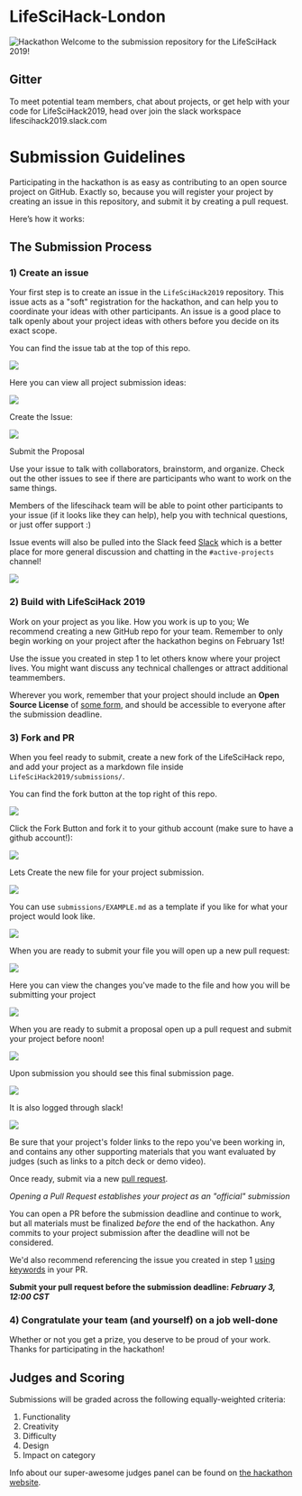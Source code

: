 # LifeSciHack-London

![Hackathon](imgs/LifeSciHack_Banners_Page_04.png)
Welcome to the submission repository for the LifeSciHack 2019!

## Gitter

To meet potential team members, chat about projects, or get help with your code for LifeSciHack2019, head over join the slack workspace lifescihack2019.slack.com

# Submission Guidelines

Participating in the hackathon is as easy as contributing to an open source project on GitHub. Exactly so, because you will register your project by creating an issue in this repository, and submit it by creating a pull request.

Here’s how it works:

## The Submission Process

### 1) Create an issue
Your first step is to create an issue in the `LifeSciHack2019` repository. This issue acts as a "soft" registration for the hackathon, and can help you to coordinate your ideas with other participants. An issue is a good place to talk openly about your project ideas with others before you decide on its exact scope.

You can find the issue tab at the top of this repo. 

![](./imgs/instruction_4.png)

Here you can view all project submission ideas:

![](./imgs/instruction_3.png)

Create the Issue:

![](./imgs/instruction_2.png)

Submit the Proposal

Use your issue to talk with collaborators, brainstorm, and organize. Check out the other issues to see if there are participants who want to work on the same things.

Members of the lifescihack team will be able to point other participants to your issue (if it looks like they can help), help you with technical questions, or just offer support :)

Issue events will also be pulled into the Slack feed [Slack](lifescihack2019.slack.com) which is a better place for more general discussion and chatting in the `#active-projects` channel! 

![](./imgs/instruction_6.png)


### 2) Build with LifeSciHack 2019
Work on your project as you like. How you work is up to you; We recommend creating a new GitHub repo for your team. Remember to only begin working on your project after the hackathon begins on February 1st!

Use the issue you created in step 1 to let others know where your project lives. You might want discuss any technical challenges or attract additional teammembers.

Wherever you work, remember that your project should include an **Open Source License** of [some form](https://opensource.org/licenses), and should be accessible to everyone after the submission deadline.

### 3) Fork and PR
When you feel ready to submit, create a new fork of the LifeSciHack repo, and add your project as a markdown file inside `LifeSciHack2019/submissions/`.

You can find the fork button at the top right of this repo. 

![](./imgs/instruction_4.png)

Click the Fork Button and fork it to your github account (make sure to have a github account!):

![](./imgs/instruction_5.png)

Lets Create the new file for your project submission. 

![](./imgs/instruction_9.png)

You can use `submissions/EXAMPLE.md` as a template if you like for what your project would look like. 

![](./imgs/instruction_10.png)

When you are ready to submit your file you will open up a new pull request:

![](./imgs/instruction_11.png)

Here you can view the changes you've made to the file and how you will be submitting your project

![](./imgs/instruction_12.png)

When you are ready to submit a proposal open up a pull request and submit your project before noon!

![](./imgs/instruction_13.png)

Upon submission you should see this final submission page.

![](./imgs/instruction_14.png)

It is also logged through slack!

![](./imgs/instruction_15.png)


Be sure that your project's folder links to the repo you've been working in, and contains any other supporting materials that you want evaluated by judges (such as links to a pitch deck or demo video).

Once ready, submit via a new [pull request](https://github.com/LifeSciHack/LifeSciHack2019/pulls).

*Opening a Pull Request establishes your project as an "official" submission*

You can open a PR before the submission deadline and continue to work, but all materials must be finalized *before* the end of the hackathon. Any commits to your project submission after the deadline will not be considered.

We'd also recommend referencing the issue you created in step 1 [using keywords](https://help.github.com/articles/closing-issues-using-keywords/) in your PR.

**Submit your pull request before the submission deadline: _February 3, 12:00 CST_**

### 4) Congratulate your team (and yourself) on a job well-done
Whether or not you get a prize, you deserve to be proud of your work. Thanks for participating in the hackathon!


## Judges and Scoring

Submissions will be graded across the following equally-weighted criteria:

1. Functionality
2. Creativity
3. Difficulty
4. Design
5. Impact on category 

Info about our super-awesome judges panel can be found on [the hackathon website](lifescihack.com/judges).
